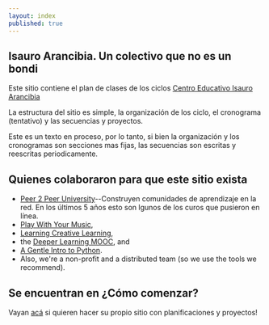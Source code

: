 ```yaml
---
layout: index
published: true
---
```


## Isauro Arancibia. Un colectivo que no  es un bondi

Este sitio contiene el plan de clases de los ciclos [Centro Educativo Isauro Arancibia](http://isauroarancibia.edu.ar)

La estructura del sitio es simple, la organización de los ciclo, el cronograma (tentativo) y las secuencias y proyectos.

Este es un texto en proceso, por lo tanto, si bien la organización y los cronogramas son secciones mas fijas, las secuencias son escritas y reescritas periodicamente.
		
## Quienes colaboraron para que este sitio exista

* [Peer 2 Peer University](http://p2pu.org)--Construyen comunidades de aprendizaje en la red. En los últimos 5 años esto son lgunos de los curos que pusieron en línea. 
* [Play With Your Music](http://www.playwithyourmusic.org/),
* [Learning Creative Learning](http://learn.media.mit.edu/lcl/), 
* the [Deeper Learning MOOC](http://dlmooc.deeper-learning.org/), and
* [A Gentle Intro to Python](http://mechanicalmooc.org/). 
* Also, we're a non-profit and a distributed team (so we use the tools we recommend).

			
## Se encuentran en ¿Cómo comenzar?
Vayan [acá]({{site.baseurl}}/modules/start/about-this-course/) si quieren hacer su propio sitio con planificaciones y proyectos!

